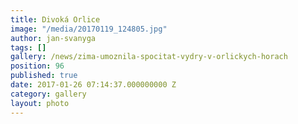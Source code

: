 ```yaml
---
title: Divoká Orlice
image: "/media/20170119_124805.jpg"
author: jan-svanyga
tags: []
gallery: /news/zima-umoznila-spocitat-vydry-v-orlickych-horach
position: 96
published: true
date: 2017-01-26 07:14:37.000000000 Z
category: gallery
layout: photo
---
```

